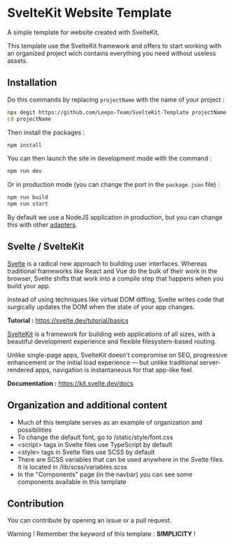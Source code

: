 # SvelteKit Website Template

A simple template for website created with SvelteKit.

This template use the SvelteKit framework and offers to start working with an organized project wich contains everything you need without useless assets.

## Installation 
Do this commands by replacing ``projectName`` with the name of your project :
```sh
npx degit https://github.com/Leepo-Team/SvelteKit-Template projectName
cd projectName
```

Then install the packages :
```sh
npm install
```

You can then launch the site in development mode with the command :
```sh
npm run dev
```

Or in production mode (you can change the port in the ``package.json`` file) :
```sh
npm run build
npm run start
```

By default we use a NodeJS application in production, but you can change this with other [adapters](https://kit.svelte.dev/docs#adapters).

## Svelte / SvelteKit
[Svelte](https://svelte.dev/) is a radical new approach to building user interfaces. Whereas traditional frameworks like React and Vue do the bulk of their work in the browser, Svelte shifts that work into a compile step that happens when you build your app.

Instead of using techniques like virtual DOM diffing, Svelte writes code that surgically updates the DOM when the state of your app changes.

**Tutorial :** https://svelte.dev/tutorial/basics

[SvelteKit](https://kit.svelte.dev/) is a framework for building web applications of all sizes, with a beautiful development experience and flexible filesystem-based routing.

Unlike single-page apps, SvelteKit doesn't compromise on SEO, progressive enhancement or the initial load experience — but unlike traditional server-rendered apps, navigation is instantaneous for that app-like feel.

**Documentation :** https://kit.svelte.dev/docs

## Organization and additional content
- Much of this template serves as an example of organization and possibilities
- To change the default font, go to /static/style/font.css
- \<script\> tags in Svelte files use TypeScript by default
- \<style\> tags in Svelte files use SCSS by default
- There are SCSS variables that can be used anywhere in the Svelte files. It is located in /lib/scss/variables.scss
- In the "Components" page (in the navbar) you can see some components available in this template

## Contribution
You can contribute by opening an issue or a pull request. 

Warning ! Remember the keyword of this template : **SIMPLICITY** !